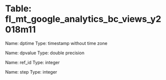 Table: fl_mt_google_analytics_bc_views_y2018m11
===============================================

Name: dptime
Type: timestamp without time zone

Name: dpvalue
Type: double precision

Name: ref_id
Type: integer

Name: step
Type: integer

